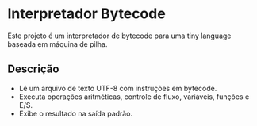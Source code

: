 # Interpretador Bytecode

Este projeto é um interpretador de bytecode para uma tiny language baseada em máquina de pilha.

## Descrição

- Lê um arquivo de texto UTF-8 com instruções em bytecode.
- Executa operações aritméticas, controle de fluxo, variáveis, funções e E/S.
- Exibe o resultado na saída padrão.
